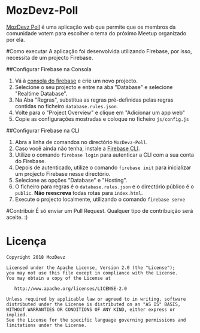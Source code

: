 MozDevz-Poll
===========

[MozDevz Poll](https://mozdevz-poll.firebaseapp.com) é uma aplicação web que permite que os membros da comunidade votem para escolher o tema do próximo Meetup organizado por ela.

#Como executar
A aplicação foi desenvolvida utilizando Firebase, por isso, necessita de um projecto Firebase.

##Configurar Firebase na Consola
1. Vá à [consola do firebase](https://console.firebase.google.com) e crie um novo projecto.
2. Selecione o seu projecto e entre na aba "Database" e selecione "Realtime Database".
3. Na Aba "Regras", substitua as regras pré-definidas pelas regras contidas no ficheiro `database.rules.json`.
4. Volte para o "Project Overview" e clique em "Adicionar um app web"
5. Copie as configurações mostradas e coloque no ficheiro `js/config.js`

##Configurar Firebase na CLI
1. Abra a linha de comandos no directório `MozDevz-Poll`.
2. Caso você ainda não tenha, instale a [Firebase CLI](https://firebase.google.com/docs/cli/?hl=pt-pt).
3. Utilize o comando `firebase login` para autenticar a CLI com a sua conta do Firebase.
4. Depois de autenticado, utilize o comando `firebase init` para inicializar um projecto Firebase nesse directório.
5. Selecione as opções "Database" e "Hosting".
6. O ficheiro para regras é o `database.rules.json` e o directório público é o `public`. **Não reescreva** todas rotas para `index.html`.
7. Execute o projecto localmente, utilizando o comando `firebase serve`

#Contribuir
É só enviar um Pull Request. Qualquer tipo de contribuição será aceite. :)

Licença
=======

    Copyright 2018 MozDevz

    Licensed under the Apache License, Version 2.0 (the "License");
    you may not use this file except in compliance with the License.
    You may obtain a copy of the License at

       http://www.apache.org/licenses/LICENSE-2.0

    Unless required by applicable law or agreed to in writing, software
    distributed under the License is distributed on an "AS IS" BASIS,
    WITHOUT WARRANTIES OR CONDITIONS OF ANY KIND, either express or implied.
    See the License for the specific language governing permissions and
    limitations under the License.